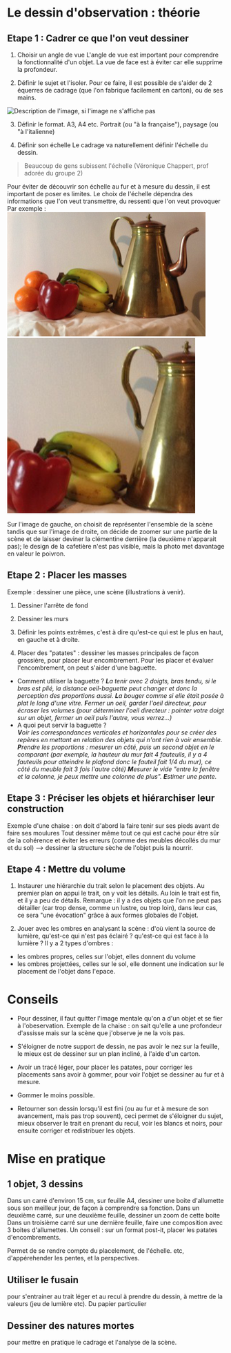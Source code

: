 <!-- TITLE: Dessin d'observation -->
<!-- SUBTITLE: Guide pour analyser une scène/des objets observés, et les dessiner  -->

# Le dessin d'observation : théorie

## Etape 1 : Cadrer ce que l'on veut dessiner 


1. Choisir un angle de vue 
L'angle de vue est important pour comprendre la fonctionnalité d'un objet. La vue de face est à éviter car elle supprime la profondeur. 

2. Définir le sujet et l'isoler. 
Pour ce faire, il est possible de s'aider de 2 équerres de cadrage (que l'on fabrique facilement en carton), ou de ses mains. 

![Description de l'image, si l'image ne s'affiche pas](https://consciencejoyeuse.files.wordpress.com/2017/11/cadrage-photographie.jpg  "Cadrer notre dessin à l'aide des mains")

3. Définir le format.
A3, A4 etc.
Portrait (ou "à la française"), paysage (ou "à l'italienne)

1. Définir son échelle
Le cadrage va naturellement définir l'échelle du dessin. 
> Beaucoup de gens subissent l'échelle (Véronique Chappert, prof adorée du groupe 2)

Pour éviter de découvrir son échelle au fur et à mesure du dessin, il est important de poser es limites. 
Le choix de l'échelle dépendra des informations que l'on veut transmettre, du ressenti que l'on veut provoquer 
Par exemple : 
![Exemple Echelle 1](/uploads/dessin-main-levee/exemple-echelle-1.png "Exemple Echelle 1") ![Exemple Echelle 2](/uploads/dessin-main-levee/exemple-echelle-2.png "Exemple Echelle 2")


Sur l'image de gauche, on choisit de représenter l'ensemble de la scène tandis que sur l'image de droite, on décide de zoomer sur une partie de la scène et de laisser deviner la clémentine derrière (la deuxième n'apparait pas); le design de la cafetière n'est pas visible, mais la photo met davantage en valeur le poivron.  

## Etape 2 : Placer les masses

Exemple : dessiner une pièce, une scène (illustrations à venir). 

1. Dessiner l'arrête de fond

1. Dessiner les murs

1. Définir les points extrêmes, c'est à dire qu'est-ce qui est le plus en haut, en gauche et à droite. 

1. Placer des "patates" : dessiner les masses principales de façon grossière, pour placer leur encombrement. Pour les placer et évaluer l'encombrement, on peut s'aider d'une baguette. 

* Comment utiliser la baguette ? 
***L**a tenir avec 2 doigts, bras tendu, si le bras est plié, la distance oeil-baguette peut changer et donc la perception des proportions aussi. 
**L**a bouger comme si elle était posée à plat le long d'une vitre. 
**F**ermer un oeil, garder l'oeil directeur, pour écraser les volumes (pour déterminer l'oeil directeur : pointer votre doigt sur un objet, fermer un oeil puis l'autre, vous verrez...)*
* A quoi peut servir la baguette ?  
***V**oir les correspondances verticales et horizontales pour se créer des repères en mettant en relation des objets qui n'ont rien à voir ensemble. 
**P**rendre les proportions : mesurer un côté, puis un second objet en le comparant (par exemple, la hauteur du mur fait 4 fauteuils, il y a 4 fauteuils pour atteindre le plafond donc le fauteil fait 1/4 du mur), ce côté du meuble fait 3 fois l'autre côté)
**M**esurer le vide "entre la fenêtre et la colonne, je peux mettre une colonne de plus". 
**E**stimer une pente.* 

## Etape 3 : Préciser les objets et hiérarchiser leur construction

Exemple d'une chaise : on doit d'abord la faire tenir sur ses pieds avant de faire ses moulures
Tout dessiner même tout ce qui est caché pour être sûr de la cohérence et éviter les erreurs (comme des meubles décollés du mur et du sol) --> dessiner la structure sèche de l'objet puis la nourrir. 

## Etape 4 : Mettre du volume
1. Instaurer une hiérarchie du trait selon le placement des objets. 
Au premier plan on appui le trait, on y voit les détails.
Au loin le trait est fin, et il y a peu de détails.
Remarque : il y a des objets que l'on ne peut pas détailler (car trop dense, comme un lustre, ou trop loin), dans leur cas, ce sera "une évocation" grâce à aux formes globales de l'objet.  

1. Jouer avec les ombres en analysant la scène :  d'où vient la source de lumière, qu'est-ce qui n'est pas éclairé ? qu'est-ce qui est face à la lumière ? 
Il y a 2 types d'ombres : 
* les ombres propres, celles sur l'objet, elles donnent du volume 
* les ombres projettées, celles sur le sol, elle donnent une indication sur le placement de l'objet dans l'epace.


# Conseils 
* Pour dessiner, il faut quitter l'image mentale qu'on a d'un objet et se fier à l'obeservation. Exemple de la chaise : on sait qu'elle a une profondeur d'assisse mais sur la scène que j'observe je ne la vois pas. 

* S'éloigner de notre support de dessin, ne pas avoir le nez sur la feuille, le mieux est de dessiner sur un plan incliné, à l'aide d'un carton. 

* Avoir un tracé léger, pour placer les patates, pour corriger les placements sans avoir à gommer, pour voir l'objet se dessiner au fur et à mesure.

* Gommer le moins possible. 

* Retourner son dessin lorsqu'il est fini  (ou au fur et à mesure de son avancement, mais pas trop souvent), ceci permet de s'éloigner du sujet, mieux observer le trait en prenant du recul, voir les blancs et noirs, pour ensuite corriger et redistribuer les objets. 

# Mise en pratique 

## 1 objet, 3 dessins 
Dans un carré d'environ 15 cm, sur feuille A4, dessiner une boite d'allumette sous son meilleur jour, de façon à comprendre sa fonction. 
Dans un deuxième carré, sur une deuxième feuille, dessiner un zoom de cette boite
Dans un troisième carré sur une dernière feuille, faire une composition avec 3 boites d'allumettes. Un conseil : sur un format post-it, placer les patates d'encombrements. 

Permet de se rendre compte du placelement, de l'échelle. etc, d'appérehender les pentes, et la perspectives. 

## Utiliser le fusain 
pour s'entrainer au trait léger et au recul à prendre du dessin, à mettre de la valeurs (jeu de lumière etc). 
Du papier particulier

## Dessiner des natures mortes 
pour mettre en pratique le cadrage et l'analyse de la scène. 

